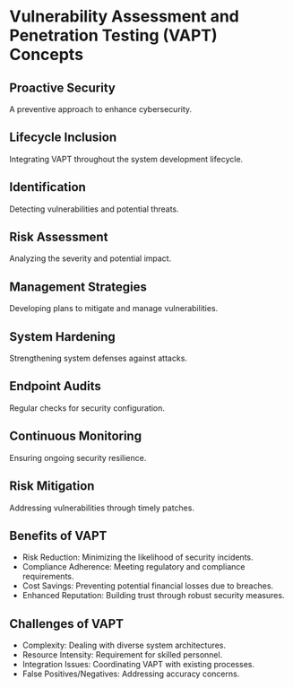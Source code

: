 # Vulnerability Assessment and Penetration Testing (VAPT) Concepts

## Proactive Security

A preventive approach to enhance cybersecurity.

## Lifecycle Inclusion

Integrating VAPT throughout the system development lifecycle.

## Identification

Detecting vulnerabilities and potential threats.

## Risk Assessment

Analyzing the severity and potential impact.

## Management Strategies

Developing plans to mitigate and manage vulnerabilities.

## System Hardening

Strengthening system defenses against attacks.

## Endpoint Audits

Regular checks for security configuration.

## Continuous Monitoring

Ensuring ongoing security resilience.

## Risk Mitigation

Addressing vulnerabilities through timely patches.

## Benefits of VAPT

* Risk Reduction: Minimizing the likelihood of security incidents.
* Compliance Adherence: Meeting regulatory and compliance requirements.
* Cost Savings: Preventing potential financial losses due to breaches.
* Enhanced Reputation: Building trust through robust security measures.

## Challenges of VAPT

* Complexity: Dealing with diverse system architectures.
* Resource Intensity: Requirement for skilled personnel.
* Integration Issues: Coordinating VAPT with existing processes.
* False Positives/Negatives: Addressing accuracy concerns.
